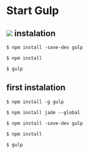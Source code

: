 # Start Gulp
![](http://tsumbaluk.in.ua/wp-content/uploads/2016/01/gulp.jpg)
instalation
-----------
```
$ npm install -save-dev gulp

$ npm install

$ gulp
```


first instalation
-----------
```
$ npm install -g gulp

$ npm install jade --global

$ npm install -save-dev gulp

$ npm install

$ gulp
```
  
